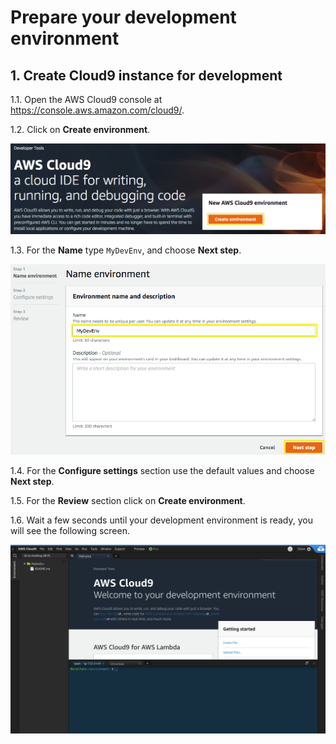 # Prepare your development environment

## 1. Create Cloud9 instance for development

1.1\. Open the AWS Cloud9 console at https://console.aws.amazon.com/cloud9/.

1.2\. Click on **Create environment**.

![Cloud9 Create environment](images/cloud9-create.png)

1.3\. For the **Name** type `MyDevEnv`, and choose **Next step**.

![Cloud9 name environment](images/cloud9-name.png)

1.4\. For the **Configure settings** section use the default values and choose **Next step**.

1.5\. For the **Review** section click on **Create environment**.

1.6\. Wait a few seconds until your development environment is ready, you will see the following screen.

![Cloud9 Env](images/cloud9-env.png)